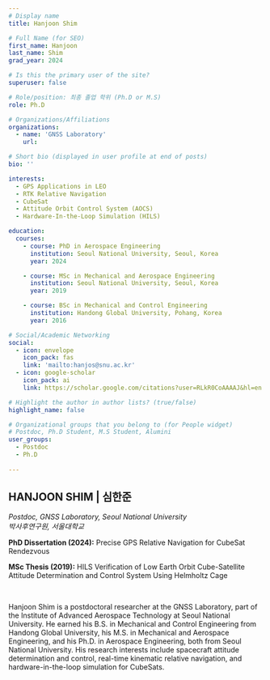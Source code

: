 ```yaml
---
# Display name
title: Hanjoon Shim

# Full Name (for SEO)
first_name: Hanjoon
last_name: Shim
grad_year: 2024

# Is this the primary user of the site?
superuser: false

# Role/position: 최종 졸업 학위 (Ph.D or M.S)
role: Ph.D

# Organizations/Affiliations
organizations:
  - name: 'GNSS Laboratory'
    url: 

# Short bio (displayed in user profile at end of posts)
bio: ''

interests:
  - GPS Applications in LEO
  - RTK Relative Navigation
  - CubeSat
  - Attitude Orbit Control System (AOCS)
  - Hardware-In-the-Loop Simulation (HILS)

education:
  courses:
    - course: PhD in Aerospace Engineering
      institution: Seoul National University, Seoul, Korea
      year: 2024

    - course: MSc in Mechanical and Aerospace Engineering
      institution: Seoul National University, Seoul, Korea
      year: 2019

    - course: BSc in Mechanical and Control Engineering
      institution: Handong Global University, Pohang, Korea
      year: 2016

# Social/Academic Networking
social:
  - icon: envelope
    icon_pack: fas
    link: 'mailto:hanjos@snu.ac.kr'
  - icon: google-scholar
    icon_pack: ai
    link: https://scholar.google.com/citations?user=RLkR0CoAAAAJ&hl=en

# Highlight the author in author lists? (true/false)
highlight_name: false

# Organizational groups that you belong to (for People widget)
# Postdoc, Ph.D Student, M.S Student, Alumini
user_groups: 
  - Postdoc
  - Ph.D
  
---
```


<!----- 이름" **별표2개 사이에 적을것** ----->

## **HANJOON SHIM | 심한준** 

<!----- 현재 직위/직장: *별표 사이에 적을것*----->

*Postdoc, GNSS Laboratory, Seoul National University*</br>
*박사후연구원, 서울대학교*</br>

<!----- 학위논문 및 졸업연도(박사): 없으면 삭제----->

**PhD Dissertation (2024):** Precise GPS Relative Navigation for CubeSat Rendezvous

<!----- 학위논문 및 졸업연도(석사): 없으면 삭제----->

**MSc Thesis (2019):** HILS Verification of Low Earth Orbit Cube-Satellite Attitude Determination and Control System Using Helmholtz Cage

<!-----  Biography: 없으면 아래 공란----> </br> 

Hanjoon Shim is a postdoctoral researcher at the GNSS Laboratory, part of the Institute of Advanced Aerospace Technology at Seoul National University. He earned his B.S. in Mechanical and Control Engineering from Handong Global University, his M.S. in Mechanical and Aerospace Engineering, and his Ph.D. in Aerospace Engineering, both from Seoul National University. His research interests include spacecraft attitude determination and control, real-time kinematic relative navigation, and hardware-in-the-loop simulation for CubeSats.

<!------------------------------------>
</br> 